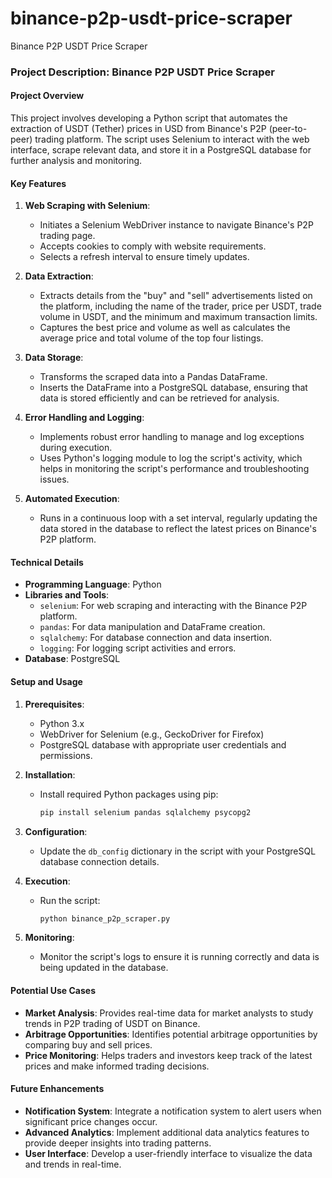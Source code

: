 # binance-p2p-usdt-price-scraper
Binance P2P USDT Price Scraper
### Project Description: Binance P2P USDT Price Scraper

#### Project Overview
This project involves developing a Python script that automates the extraction of USDT (Tether) prices in USD from Binance's P2P (peer-to-peer) trading platform. The script uses Selenium to interact with the web interface, scrape relevant data, and store it in a PostgreSQL database for further analysis and monitoring.

#### Key Features
1. **Web Scraping with Selenium**:
   - Initiates a Selenium WebDriver instance to navigate Binance's P2P trading page.
   - Accepts cookies to comply with website requirements.
   - Selects a refresh interval to ensure timely updates.

2. **Data Extraction**:
   - Extracts details from the "buy" and "sell" advertisements listed on the platform, including the name of the trader, price per USDT, trade volume in USDT, and the minimum and maximum transaction limits.
   - Captures the best price and volume as well as calculates the average price and total volume of the top four listings.

3. **Data Storage**:
   - Transforms the scraped data into a Pandas DataFrame.
   - Inserts the DataFrame into a PostgreSQL database, ensuring that data is stored efficiently and can be retrieved for analysis.

4. **Error Handling and Logging**:
   - Implements robust error handling to manage and log exceptions during execution.
   - Uses Python's logging module to log the script's activity, which helps in monitoring the script's performance and troubleshooting issues.

5. **Automated Execution**:
   - Runs in a continuous loop with a set interval, regularly updating the data stored in the database to reflect the latest prices on Binance's P2P platform.

#### Technical Details
- **Programming Language**: Python
- **Libraries and Tools**:
  - `selenium`: For web scraping and interacting with the Binance P2P platform.
  - `pandas`: For data manipulation and DataFrame creation.
  - `sqlalchemy`: For database connection and data insertion.
  - `logging`: For logging script activities and errors.
- **Database**: PostgreSQL

#### Setup and Usage
1. **Prerequisites**:
   - Python 3.x
   - WebDriver for Selenium (e.g., GeckoDriver for Firefox)
   - PostgreSQL database with appropriate user credentials and permissions.

2. **Installation**:
   - Install required Python packages using pip:
     ```bash
     pip install selenium pandas sqlalchemy psycopg2
     ```

3. **Configuration**:
   - Update the `db_config` dictionary in the script with your PostgreSQL database connection details.

4. **Execution**:
   - Run the script:
     ```bash
     python binance_p2p_scraper.py
     ```

5. **Monitoring**:
   - Monitor the script's logs to ensure it is running correctly and data is being updated in the database.

#### Potential Use Cases
- **Market Analysis**: Provides real-time data for market analysts to study trends in P2P trading of USDT on Binance.
- **Arbitrage Opportunities**: Identifies potential arbitrage opportunities by comparing buy and sell prices.
- **Price Monitoring**: Helps traders and investors keep track of the latest prices and make informed trading decisions.

#### Future Enhancements
- **Notification System**: Integrate a notification system to alert users when significant price changes occur.
- **Advanced Analytics**: Implement additional data analytics features to provide deeper insights into trading patterns.
- **User Interface**: Develop a user-friendly interface to visualize the data and trends in real-time.
